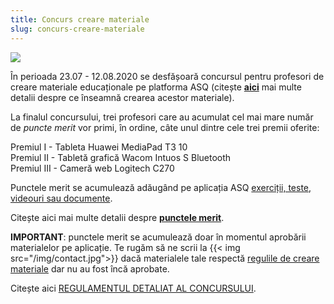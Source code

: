 ```yaml
---
title: Concurs creare materiale
slug: concurs-creare-materiale
---
```

![](/img/concurs.jpg)

În perioada 23.07 - 12.08.2020 se desfășoară concursul pentru profesori de creare materiale educaționale pe platforma ASQ (citește [**aici**](/creare-materiale) mai multe detalii despre ce înseamnă crearea acestor materiale).

La finalul concursului, trei profesori care au acumulat cel mai mare număr de *puncte merit* vor primi, în ordine, câte unul dintre cele trei premii oferite:

Premiul I - Tableta Huawei MediaPad T3 10\
Premiul II - Tabletă grafică Wacom Intuos S Bluetooth\
Premiul III - Cameră web Logitech C270

Punctele merit se acumulează adăugând pe aplicația ASQ [exerciții, teste, videouri sau documente](/exercitii-teste-videouri/).

Citește aici mai multe detalii despre [**punctele merit**](/puncte-merit-si-medalii/).

**IMPORTANT**: punctele merit se acumulează doar în momentul aprobării materialelor pe aplicație. Te rugăm să ne scrii la {{< img src="/img/contact.jpg">}} dacă materialele tale respectă [regulile de creare materiale](/reguli-generale/) dar nu au fost încă aprobate.

Citește aici [REGULAMENTUL DETALIAT AL CONCURSULUI](/regulament-concurs/).